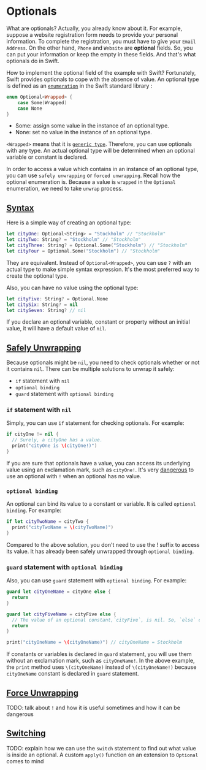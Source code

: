 # Optionals

What are optionals? Actually, you already know about it. For example, suppose a website registration form needs to provide your personal information. To complete the registration, you must have to give your `Email Address`. On the other hand, `Phone` and `Website` are **optional** fields. So, you can put your information or keep the empty in these fields. And that's what optionals do in Swift.

How to implement the optional field of the example with Swift? Fortunately, Swift provides optionals to cope with the absence of value. An optional type is defined as an [`enumeration`](enumerations.md) in the Swift standard library :

```swift
enum Optional<Wrapped> {
    case Some(Wrapped)
    case None
}
```

* Some: assign some value in the instance of an optional type.
* None: set no value in the instance of an optional type.

`<Wrapped>` means that it is [`generic type`](generics.md). Therefore, you can use optionals with any type. An actual optional type will be determined when an optional variable or constant is declared.

In order to access a value which contains in an instance of an optional type, you can use `safely unwrapping` or `forced unwrapping`. Recall how the optional enumeration is. Because a value is `wrapped` in the `Optional` enumeration, we need to take `unwrap` process.


## [Syntax](#syntax)

Here is a simple way of creating an optional type:

```swift
let cityOne: Optional<String> = "Stockholm" // "Stockholm"
let cityTwo: String? = "Stockholm" // "Stockholm"
let cityThree: String? = Optional.Some("Stockholm") // "Stockholm"
let cityFour = Optional.Some("Stockholm") // "Stockholm"
```

They are equivalent. Instead of `Optional<Wrapped>`, you can use `?` with an actual type to make simple syntax expression. It's the most preferred way to create the optional type.

Also, you can have no value using the optional type:

```swift
let cityFive: String? = Optional.None
let citySix: String? = nil
let citySeven: String? // nil
```

If you declare an optional variable, constant or property without an initial value, it will have a default value of `nil`.

## [Safely Unwrapping](#safely-unwrapping)

Because optionals might be `nil`, you need to check optionals whether or not it contains `nil`. There can be multiple solutions to unwrap it safely:

* `if` statement with `nil`
* `optional binding`
* `guard` statement with `optional binding`

### `if` statement with `nil`

Simply, you can use `if` statement for checking optionals. For example:

```swift
if cityOne != nil {
  // Surely, a cityOne has a value.
  print("cityOne is \(cityOne!)")
}
```

If you are sure that optionals have a value, you can access its underlying value using an exclamation mark, such as `cityOne!`. It's very [dangerous](implicitly_unwrapped_optionals.md#dangers) to use an optional with `!` when an optional has no value.

### `optional binding`

An optional can bind its value to a constant or variable. It is called `optional binding`. For example:

```swift
if let cityTwoName = cityTwo {
  print("cityTwoName = \(cityTwoName)")
}
```

Compared to the above solution, you don't need to use the ! suffix to access its value. It has already been safely unwrapped through `optional binding`.

### `guard` statement with `optional binding`

Also, you can use `guard` statement with `optional binding`. For example:

```swift
guard let cityOneName = cityOne else {
  return
}

guard let cityFiveName = cityFive else {
  // The value of an optional constant,`cityFive`, is nil. So, `else` clause is executed.
  return
}

print("cityOneName = \(cityOneName)") // cityOneName = Stockholm
```

If constants or variables is declared in `guard` statement, you will use them without an exclamation mark, such as `cityOneName!`. In the above example, the `print` method uses `\(cityOneName)` instead of `\(cityOneName!)` because `cityOneName` constant is declared in `guard` statement.


## [Force Unwrapping](#force-unwrapping)

TODO: talk about `!` and how it is useful sometimes and how it can be dangerous

## [Switching](#switching)

TODO: explain how we can use the `switch` statement to find out what value is inside an optional. A custom `apply()` function on an extension to `Optional` comes to mind
